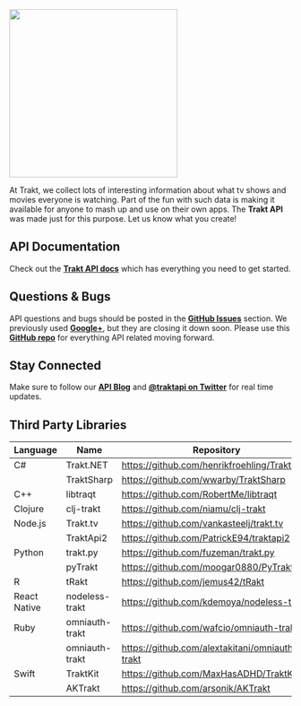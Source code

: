 <img src="https://walter.trakt.tv/hotlink-ok/api/github.png" width="300">

At Trakt, we collect lots of interesting information about what tv shows and movies everyone is watching. Part of the fun with such data is making it available for anyone to mash up and use on their own apps. The **Trakt API** was made just for this purpose. Let us know what you create!

## API Documentation
Check out the [**Trakt API docs**](https://trakt.docs.apiary.io/) which has everything you need to get started. 

## Questions & Bugs
API questions and bugs should be posted in the [**GitHub Issues**](https://github.com/trakt/api-help/issues) section. We previously used [**Google+**](https://plus.google.com/communities/103111515647012208243), but they are closing it down soon. Please use this [**GitHub repo**](https://github.com/trakt/api-help) for everything API related moving forward.

## Stay Connected
Make sure to follow our [**API Blog**](https://apiblog.trakt.tv) and [**@traktapi on Twitter**](https://twitter.com/traktapi) for real time updates.

## Third Party Libraries
| Language     | Name           | Repository                                     |
|--------------|----------------|------------------------------------------------|
| C#           | Trakt.NET      | https://github.com/henrikfroehling/Trakt.NET   |
|              | TraktSharp     | https://github.com/wwarby/TraktSharp           |
| C++          | libtraqt       | https://github.com/RobertMe/libtraqt           |
| Clojure      | clj-trakt      | https://github.com/niamu/clj-trakt             |
| Node.js      | Trakt.tv       | https://github.com/vankasteelj/trakt.tv        |
|              | TraktApi2      | https://github.com/PatrickE94/traktapi2        |
| Python       | trakt.py       | https://github.com/fuzeman/trakt.py            |
|              | pyTrakt        | https://github.com/moogar0880/PyTrakt          |
| R            | tRakt          | https://github.com/jemus42/tRakt               |
| React Native | nodeless-trakt | https://github.com/kdemoya/nodeless-trakt      |
| Ruby         | omniauth-trakt | https://github.com/wafcio/omniauth-trakt       |
|              | omniauth-trakt | https://github.com/alextakitani/omniauth-trakt |
| Swift        | TraktKit       | https://github.com/MaxHasADHD/TraktKit         |
|              | AKTrakt        | https://github.com/arsonik/AKTrakt             |
